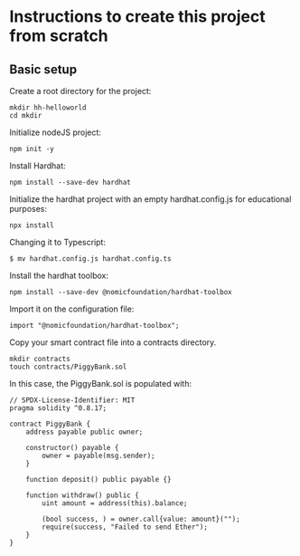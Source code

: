 # Instructions to create this project from scratch

## Basic setup

Create a root directory for the project:

```
mkdir hh-helloworld
cd mkdir
```

Initialize nodeJS project:

```
npm init -y
```

Install Hardhat:

```
npm install --save-dev hardhat
```

Initialize the hardhat project with an empty hardhat.config.js for educational purposes:

```
npx install
```

Changing it to Typescript:

```
$ mv hardhat.config.js hardhat.config.ts
```

Install the hardhat toolbox:

```
npm install --save-dev @nomicfoundation/hardhat-toolbox
```

Import it on the configuration file:

```
import "@nomicfoundation/hardhat-toolbox";
```

Copy your smart contract file into a contracts directory.

```
mkdir contracts
touch contracts/PiggyBank.sol
```

In this case, the PiggyBank.sol is populated with:

```
// SPDX-License-Identifier: MIT
pragma solidity ^0.8.17;

contract PiggyBank {
    address payable public owner;

    constructor() payable {
        owner = payable(msg.sender);
    }

    function deposit() public payable {}

    function withdraw() public {
        uint amount = address(this).balance;

        (bool success, ) = owner.call{value: amount}("");
        require(success, "Failed to send Ether");
    }
}
```
